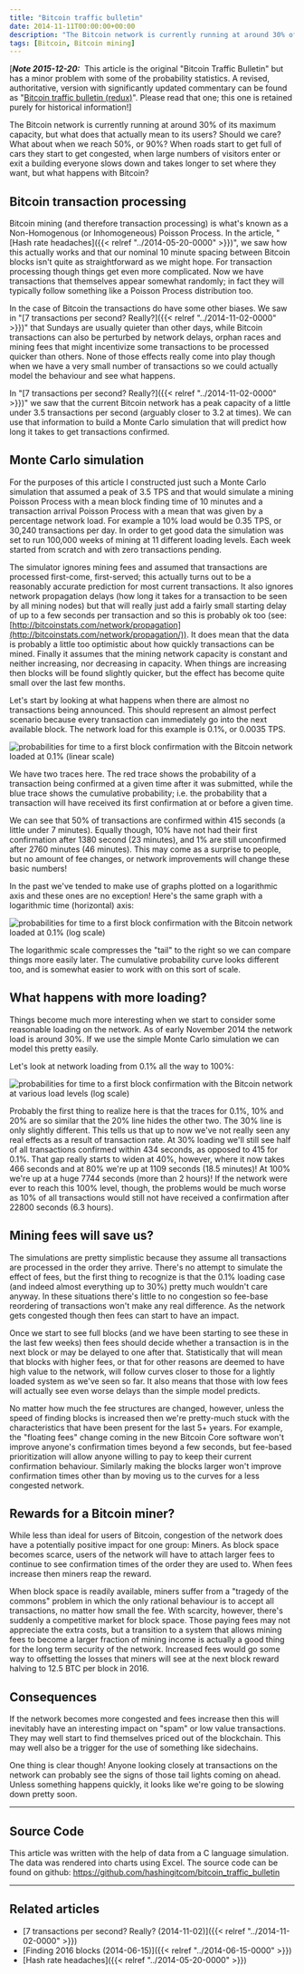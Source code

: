 ```yaml
---
title: "Bitcoin traffic bulletin"
date: 2014-11-11T00:00:00+00:00
description: "The Bitcoin network is currently running at around 30% of its maximum capacity, but what does that actually mean to its users?  Should we care?  What about when we reach 50%, or 90%?  When roads start to get full of cars they start to get congested, when large numbers of visitors enter or exit a building everyone slows down and takes longer to set where they want, but what happens with Bitcoin?"
tags: [Bitcoin, Bitcoin mining]
---
```

\[***Note 2015-12-20:***  This article is the
original "Bitcoin Traffic Bulletin" but has a minor problem with some
of the probability statistics.  A revised, authoritative, version with
significantly updated commentary can be found as "[Bitcoin traffic
bulletin (redux)](index.php?option=com_content&view=article&id=44:bitcoin-traffic-bulletin-redux&catid=8:analysis&Itemid=110)".
Please read that one; this one is retained purely for historical
information!\]

The Bitcoin network is currently running at around 30% of its maximum
capacity, but what does that actually mean to its users? Should we care?
What about when we reach 50%, or 90%? When roads start to get full of
cars they start to get congested, when large numbers of visitors enter
or exit a building everyone slows down and takes longer to set where
they want, but what happens with Bitcoin?

## Bitcoin transaction processing

Bitcoin mining (and therefore transaction processing) is what's known
as a Non-Homogenous (or Inhomogeneous) Poisson Process.  In the article,
"[Hash rate headaches]({{< relref "../2014-05-20-0000" >}})",
we saw how this actually works and that our nominal 10 minute spacing
between Bitcoin blocks isn't quite as straightforward as we might hope.
For transaction processing though things get even more complicated.  Now
we have transactions that themselves appear somewhat randomly; in fact
they will typically follow something like a Poisson Process distribution
too.

In the case of Bitcoin the transactions do have some other biases.  We
saw in "[7 transactions per second?  Really?]({{< relref "../2014-11-02-0000" >}})"
that Sundays are usually quieter than other days, while Bitcoin
transactions can also be perturbed by network delays, orphan races and
mining fees that might incentivize some transactions to be processed
quicker than others.  None of those effects really come into play though
when we have a very small number of transactions so we could actually
model the behaviour and see what happens.

In "[7 transactions per second?  Really?]({{< relref "../2014-11-02-0000" >}})"
we saw that the current Bitcoin network has a peak capacity of a little
under 3.5 transactions per second (arguably closer to 3.2 at times).  We
can use that information to build a Monte Carlo simulation that will
predict how long it takes to get transactions confirmed.

## Monte Carlo simulation

For the purposes of this article I constructed just such a Monte Carlo
simulation that assumed a peak of 3.5 TPS and that would simulate a
mining Poisson Process with a mean block finding time of 10 minutes and
a transaction arrival Poisson Process with a mean that was given by a
percentage network load.  For example a 10% load would be 0.35 TPS, or
30,240 transactions per day.  In order to get good data the simulation
was set to run 100,000 weeks of mining at 11 different loading levels.
Each week started from scratch and with zero transactions pending.

The simulator ignores mining fees and assumed that transactions are
processed first-come, first-served; this actually turns out to be a
reasonably accurate prediction for most current transactions.  It also
ignores network propagation delays (how long it takes for a transaction
to be seen by all mining nodes) but that will really just add a fairly
small starting delay of up to a few seconds per transaction and so this
is probably ok too (see:
[http://bitcoinstats.com/network/propagation](http://bitcoinstats.com/network/propagation/)).
It does mean that the data is probably a little too optimistic about how
quickly transactions can be mined.  Finally it assumes that the mining
network capacity is constant and neither increasing, nor decreasing in
capacity.  When things are increasing then blocks will be found slightly
quicker, but the effect has become quite small over the last few months.

Let's start by looking at what happens when there are almost no
transactions being announced.  This should represent an almost perfect
scenario because every transaction can immediately go into the next
available block.  The network load for this example is 0.1%, or 0.0035
TPS.

![probabilities for time to a first block confirmation with the Bitcoin network loaded at 0.1% (linear scale)](./first-conf-0-linear.png)

We have two traces here.  The red trace shows the probability of a
transaction being confirmed at a given time after it was submitted,
while the blue trace shows the cumulative probability; i.e.  the
probability that a transaction will have received its first confirmation
at or before a given time.

We can see that 50% of transactions are confirmed within 415 seconds (a
little under 7 minutes).  Equally though, 10% have not had their first
confirmation after 1380 second (23 minutes), and 1% are still
unconfirmed after 2760 minutes (46 minutes).  This may come as a surprise
to people, but no amount of fee changes, or network improvements will
change these basic numbers!

In the past we've tended to make use of graphs plotted on a logarithmic
axis and these ones are no exception! Here's the same graph with a
logarithmic time (horizontal) axis:

![probabilities for time to a first block confirmation with the Bitcoin network loaded at 0.1% (log scale)](./first-conf-0-log.png)

The logarithmic scale compresses the "tail" to the right so we can
compare things more easily later.  The cumulative probability curve looks
different too, and is somewhat easier to work with on this sort of
scale.

## What happens with more loading?

Things become much more interesting when we start to consider some
reasonable loading on the network.  As of early November 2014 the network
load is around 30%.  If we use the simple Monte Carlo simulation we can
model this pretty easily.

Let's look at network loading from 0.1% all the way to 100%:

![probabilities for time to a first block confirmation with the Bitcoin network at various load levels (log scale)](./first-conf-0-100.png)

Probably the first thing to realize here is that the traces for 0.1%,
10% and 20% are so similar that the 20% line hides the other two.  The
30% line is only slightly different.  This tells us that up to now we've
not really seen any real effects as a result of transaction rate.  At 30%
loading we'll still see half of all transactions confirmed within 434
seconds, as opposed to 415 for 0.1%.  That gap really starts to widen at
40%, however, where it now takes 466 seconds and at 80% we're up at
1109 seconds (18.5 minutes)! At 100% we're up at a huge 7744 seconds
(more than 2 hours)! If the network were ever to reach this 100% level,
though, the problems would be much worse as 10% of all transactions
would still not have received a confirmation after 22800 seconds (6.3
hours).

## Mining fees will save us?

The simulations are pretty simplistic because they assume all
transactions are processed in the order they arrive.  There's no attempt
to simulate the effect of fees, but the first thing to recognize is that
the 0.1% loading case (and indeed almost everything up to 30%) pretty
much wouldn't care anyway.  In these situations there's little to no
congestion so fee-base reordering of transactions won't make any real
difference.  As the network gets congested though then fees can start to
have an impact.

Once we start to see full blocks (and we have been starting to see these
in the last few weeks) then fees should decide whether a transaction is
in the next block or may be delayed to one after that.  Statistically
that will mean that blocks with higher fees, or that for other reasons
are deemed to have high value to the network, will follow curves closer
to those for a lightly loaded system as we've seen so far.  It also
means that those with low fees will actually see even worse delays than
the simple model predicts.

No matter how much the fee structures are changed, however, unless the
speed of finding blocks is increased then we're pretty-much stuck with
the characteristics that have been present for the last 5+ years.  For
example, the "floating fees" change coming in the new Bitcoin Core
software won't improve anyone's confirmation times beyond a few
seconds, but fee-based prioritization will allow anyone willing to pay
to keep their current confirmation behaviour.  Similarly making the
blocks larger won't improve confirmation times other than by moving us
to the curves for a less congested network.

## Rewards for a Bitcoin miner?

While less than ideal for users of Bitcoin, congestion of the network
does have a potentially positive impact for one group: Miners.  As block
space becomes scarce, users of the network will have to attach larger
fees to continue to see confirmation times of the order they are used
to.  When fees increase then miners reap the reward.

When block space is readily available, miners suffer from a "tragedy of
the commons" problem in which the only rational behaviour is to accept
all transactions, no matter how small the fee.  With scarcity, however,
there's suddenly a competitive market for block space.  Those paying
fees may not appreciate the extra costs, but a transition to a system
that allows mining fees to become a larger fraction of mining income is
actually a good thing for the long term security of the network.
Increased fees would go some way to offsetting the losses that miners
will see at the next block reward halving to 12.5 BTC per block in 2016.

## Consequences

If the network becomes more congested and fees increase then this will
inevitably have an interesting impact on "spam" or low value
transactions.  They may well start to find themselves priced out of the
blockchain.  This may well also be a trigger for the use of something
like sidechains.

One thing is clear though! Anyone looking closely at transactions on the
network can probably see the signs of those tail lights coming on ahead.
Unless something happens quickly, it looks like we're going to be
slowing down pretty soon.

------------------------------------------------------------------------

## Source Code

This article was written with the help of data from a C language
simulation.  The data was rendered into charts using Excel.  The source
code can be found on
github: <https://github.com/hashingitcom/bitcoin_traffic_bulletin>

------------------------------------------------------------------------

## Related articles

- [7 transactions per second?  Really? (2014-11-02)]({{< relref "../2014-11-02-0000" >}})
- [Finding 2016 blocks (2014-06-15)]({{< relref "../2014-06-15-0000" >}})
- [Hash rate headaches]({{< relref "../2014-05-20-0000" >}})
